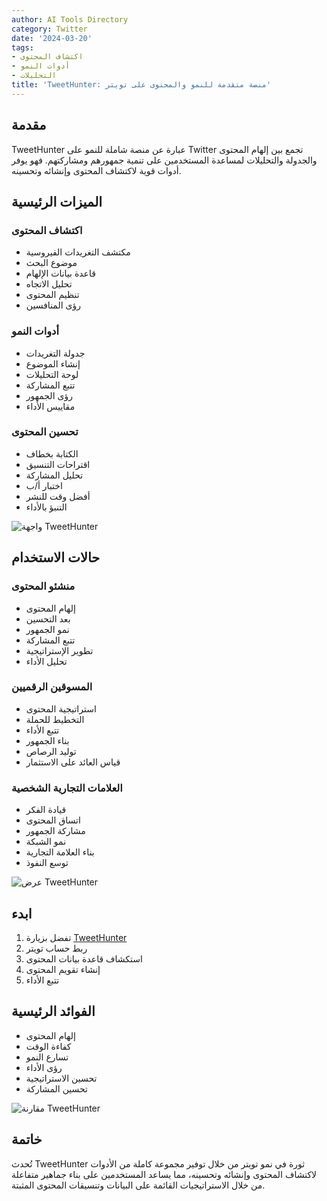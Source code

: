 ```yaml
---
author: AI Tools Directory
category: Twitter
date: '2024-03-20'
tags:
- اكتشاف المحتوى
- أدوات النمو
- التحليلات
title: 'TweetHunter: منصة متقدمة للنمو والمحتوى على تويتر'
---
```


## مقدمة

TweetHunter عبارة عن منصة شاملة للنمو على Twitter تجمع بين إلهام المحتوى والجدولة والتحليلات لمساعدة المستخدمين على تنمية جمهورهم ومشاركتهم. فهو يوفر أدوات قوية لاكتشاف المحتوى وإنشائه وتحسينه.

## الميزات الرئيسية

### اكتشاف المحتوى
- مكتشف التغريدات الفيروسية
- موضوع البحث
- قاعدة بيانات الإلهام
- تحليل الاتجاه
- تنظيم المحتوى
- رؤى المنافسين

### أدوات النمو
- جدولة التغريدات
- إنشاء الموضوع
- لوحة التحليلات
- تتبع المشاركة
- رؤى الجمهور
- مقاييس الأداء

### تحسين المحتوى
- الكتابة بخطاف
- اقتراحات التنسيق
- تحليل المشاركة
- اختبار أ/ب
- أفضل وقت للنشر
- التنبؤ بالأداء

![واجهة TweetHunter](/imgs/tweethunter/interface.jpg)

## حالات الاستخدام

### منشئو المحتوى
- إلهام المحتوى
- بعد التحسين
- نمو الجمهور
- تتبع المشاركة
- تطوير الإستراتيجية
- تحليل الأداء

### المسوقين الرقميين
- استراتيجية المحتوى
- التخطيط للحملة
- تتبع الأداء
- بناء الجمهور
- توليد الرصاص
- قياس العائد على الاستثمار

### العلامات التجارية الشخصية
- قيادة الفكر
- اتساق المحتوى
- مشاركة الجمهور
- نمو الشبكة
- بناء العلامة التجارية
- توسع النفوذ

![عرض TweetHunter](/imgs/tweethunter/demo.jpg)

## ابدء

1. تفضل بزيارة [TweetHunter](https://tweethunter.io)
2. ربط حساب تويتر
3. استكشاف قاعدة بيانات المحتوى
4. إنشاء تقويم المحتوى
5. تتبع الأداء

## الفوائد الرئيسية

- إلهام المحتوى
- كفاءة الوقت
- تسارع النمو
- رؤى الأداء
- تحسين الاستراتيجية
- تحسين المشاركة

![مقارنة TweetHunter](/imgs/tweethunter/comparison.jpg)

## خاتمة

تُحدث TweetHunter ثورة في نمو تويتر من خلال توفير مجموعة كاملة من الأدوات لاكتشاف المحتوى وإنشائه وتحسينه، مما يساعد المستخدمين على بناء جماهير متفاعلة من خلال الاستراتيجيات القائمة على البيانات وتنسيقات المحتوى المثبتة.
